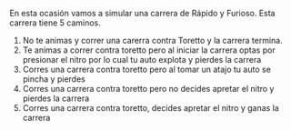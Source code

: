 En esta ocasión vamos a simular una carrera de Rápido y Furioso. Esta carrera tiene 5 caminos. 
1) No te animas y correr una carerra contra Toretto y la carrera termina. 
2) Te animas a correr contra toretto pero al iniciar la carrera optas por presionar el nitro por lo cual tu auto explota y pierdes la carrera 
3) Corres una carrera contra toretto pero al tomar un atajo tu auto se pincha y pierdes
4) Corres una carrera contra toretto pero no decides apretar el nitro y pierdes la carrera
5) Corres una carrera contra toretto, decides apretar el nitro y ganas la carrera
